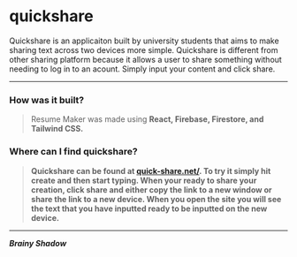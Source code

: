  <h1>quickshare</h1>

Quickshare is an applicaiton built by university students that aims to make sharing text across two devices more simple. Quickshare is different from other sharing platform because it allows a user to share something without needing to log in to an acount. Simply input your content and click share.
 
-------------------------------------------------------------------------------------------------------------------------------------------------------------------------

 <h3>How was it built?</h3>

> Resume Maker was made using <b>React<b>, <b>Firebase<b>, <b>Firestore<b>, and <b>Tailwind CSS<b>.  
 
 <h3>Where can I find quickshare?</h3>

> Quickshare can be found at <a href="https://quick-share.net/">quick-share.net/</a>. To try it simply hit create and then start typing. When your ready to share your creation, click share and either copy the link to a new window or share the link to a new device. When you open the site you will see the text that you have inputted ready to be inputted on the new device.

 
-------------------------------------------------------------------------------------------------------------------------------------------------------------------------
  
<i>Brainy Shadow</i>

